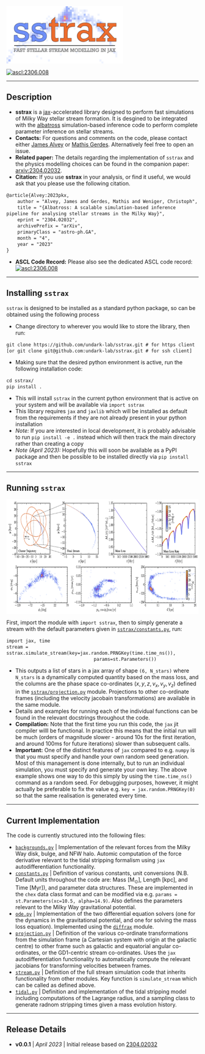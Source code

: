 <img align="center" height="150" src="./images/sstrax_logo.png">

<a href="https://ascl.net/2306.008"><img src="https://img.shields.io/badge/ascl-2306.008-blue.svg?colorB=262255" alt="ascl:2306.008" /></a>

----
## Description

- **sstrax** is a [jax](https://github.com/google/jax)-accelerated library designed to perform fast simulations of Milky Way stellar stream formation. It is desgined to be integrated with the [albatross](https://github.com/undark-lab/albatross) simulation-based inference code to perform complete parameter inference on stellar streams.
- **Contacts:** For questions and comments on the code, please contact either [James Alvey](mailto:j.b.g.alvey@uva.nl) or [Mathis Gerdes](mailto:m.gerdes@uva.nl). Alternatively feel free to open an issue.
- **Related paper:** The details regarding the implementation of `sstrax` and the physics modelling choices can be found in the companion paper: [arxiv:2304.02032](https://arxiv.org/abs/2304.02032).
- **Citation:** If you use **sstrax** in your analysis, or find it useful, we would ask that you please use the following citation.
```
@article{Alvey:2023pkx,
    author = "Alvey, James and Gerdes, Mathis and Weniger, Christoph",
    title = "{Albatross: A scalable simulation-based inference pipeline for analysing stellar streams in the Milky Way}",
    eprint = "2304.02032",
    archivePrefix = "arXiv",
    primaryClass = "astro-ph.GA",
    month = "4",
    year = "2023"
}
```
- **ASCL Code Record:** Please also see the dedicated ASCL code record: <a href="https://ascl.net/2306.008"><img src="https://img.shields.io/badge/ascl-2306.008-blue.svg?colorB=262255" alt="ascl:2306.008" /></a>

----
## Installing `sstrax`

`sstrax` is designed to be installed as a standard python package, so can be obtained using the following process

- Change directory to wherever you would like to store the library, then run:
```
git clone https://github.com/undark-lab/sstrax.git # for https client
[or git clone git@github.com:undark-lab/sstrax.git # for ssh client]
```
- Making sure that the desired python environment is active, run the following installation code:
```
cd sstrax/
pip install .
```
- This will install `sstrax` in the current python environment that is active on your system and will be available via `import sstrax`
- This library requires `jax` and `jaxlib` which will be installed as default from the requirements if they are not already present in your python installation
- *Note:* If you are interested in local development, it is probably advisable to run `pip install -e .` instead which will then track the main directory rather than creating a copy
- *Note (April 2023):* Hopefully this will soon be available as a PyPI package and then be possible to be installed directly via `pip install sstrax`

----
## Running `sstrax`

<img align="center" height="300" src="./images/sstrax_example.png">

First, import the module with `import sstrax`, then to simply generate a stream with the default parameters given in [`sstrax/constants.py`](./sstrax/constants.py), run:
```
import jax, time
stream = sstrax.simulate_stream(key=jax.random.PRNGKey(time.time_ns()), 
                                params=st.Parameters())
```
- This outputs a list of stars in a jax array of shape `(6, N_stars)` where `N_stars` is a dynamically computed quantity based on the mass loss, and the columns are the phase space co-ordinates $(x, y, z, v_x, v_y, v_z)$ defined in the [`sstrax/projection.py`](./sstrax/projection.py) module. Projections to other co-ordinate frames (including the velocity jacobain transformations) are available in the same module.
- Details and examples for running each of the individual functions can be found in the relevant docstrings throughout the code.
- **Compilation:** Note that the first time you run this code, the `jax` jit compiler willl be functional. In practice this means that the initial run will be much (orders of magnitude slower - around 10s for the first iteration, and around 100ms for future iterations) slower than subsequent calls.
- **Important:** One of the distinct features of `jax` compared to e.g. `numpy` is that you must specify and handle your own random seed generation. Most of this management is done internally, but to run an individual simulation, you must specify and generate your own key. The above example shows one way to do this simply by using the `time.time_ns()` command as a random seed. For debugging purposes, however, it might actually be preferable to fix the value e.g. `key = jax.random.PRNGKey(0)` so that the same realisation is generated every time.

----
## Current Implementation

The code is currently structured into the following files:

- [`backgrounds.py`](./sstrax/backgrounds.py) | Implementation of the relevant forces from the Milky Way disk, bulge, and NFW halo. Automic computation of the force derivative relevant to the tidal stripping formalism using `jax` autodifferentiation functionality.
- [`constants.py`](./sstrax/constants.py) | Definition of various constants, unit conversions (N.B. Default units throughout the code are: Mass $\mathrm{[M}_\odot\mathrm{]}$, Length $\mathrm{[kpc]}$, and Time $\mathrm{[Myr]}$), and parameter data structures. These are implemented in the `chex` data class format and can be modified via e.g. `params = st.Parameters(xc=10.5, alpha=14.9)`. Also defines the parameters relevant to the Milky Way gravitational potential.
- [`ode.py`](./sstrax/ode.py) | Implementation of the two differential equation solvers (one for the dynamics in the gravitational potential, and one for solving the mass loss equation). Implemented using the [`diffrax`](https://github.com/patrick-kidger/diffrax) module.
- [`projection.py`](./sstrax/projection.py) | Definition of the various co-ordinate transformations from the simulation frame (a Cartesian system with origin at the galactic centre) to other frame such as galactic and equatorial angular co-ordinates, or the GD1-centric stream co-ordinates. Uses the `jax` autodifferentiation functionality to automatically compute the relevant jacobians for transforming velocities between frames.
- [`stream.py`](./sstrax/stream.py) | Definition of the full stream simulation code that inherits functionality from other modules. Key function is `simulate_stream` which can be called as defined above.
- [`tidal.py`](./sstrax/tidal.py) | Definition and implementation of the tidal stripping model including computations of the Lagrange radius, and a sampling class to generate radnom stripping times given a mass evolution history.

----
## Release Details

- **v0.0.1** | *April 2023* | Initial release based on [2304.02032](https://arxiv.org/abs/2304.02032)
